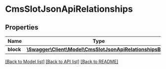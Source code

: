 # CmsSlotJsonApiRelationships

## Properties
Name | Type | Description | Notes
------------ | ------------- | ------------- | -------------
**block** | [**\Swagger\Client\Model\CmsSlotJsonApiRelationshipsBlock**](CmsSlotJsonApiRelationshipsBlock.md) |  | [optional] 

[[Back to Model list]](../../README.md#documentation-for-models) [[Back to API list]](../../README.md#documentation-for-api-endpoints) [[Back to README]](../../README.md)

